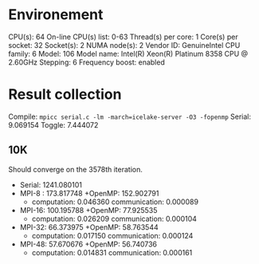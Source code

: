 # Environement
CPU(s):                          64
On-line CPU(s) list:             0-63
Thread(s) per core:              1
Core(s) per socket:              32
Socket(s):                       2
NUMA node(s):                    2
Vendor ID:                       GenuineIntel
CPU family:                      6
Model:                           106
Model name:                      Intel(R) Xeon(R) Platinum 8358 CPU @ 2.60GHz
Stepping:                        6
Frequency boost:                 enabled

# Result collection

Compile: `mpicc serial.c -lm -march=icelake-server -O3 -fopenmp`
Serial: 9.069154
Toggle: 7.444072

## 10K
Should converge on the 3578th iteration.
* Serial: 1241.080101
* MPI-8 : 173.817748 +OpenMP: 152.902791
  * computation: 0.046360  communication: 0.000089
* MPI-16: 100.195788 +OpenMP: 77.925535
  * computation: 0.026209  communication: 0.000104
* MPI-32: 66.373975  +OpenMP: 58.763544
  * computation: 0.017150  communication: 0.000124
* MPI-48: 57.670676  +OpenMP: 56.740736
  * computation: 0.014831  communication: 0.000161